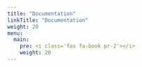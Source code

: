 ```yaml
---
title: "Documentation"
linkTitle: "Documentation"
weight: 20
menu:
  main:
    pre: <i class='fas fa-book pr-2'></i>
    weight: 20
---
```


